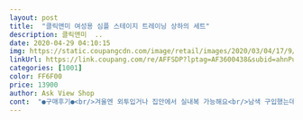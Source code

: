 ```yaml
---
layout: post 
title:  "클릭앤미 여성용 심플 스테이지 트레이닝 상하의 세트" 
description: 클릭앤미  ..
date: 2020-04-29 04:10:15 
img: https://static.coupangcdn.com/image/retail/images/2020/03/04/17/9/3ce0d9a4-c2f0-4c17-9bb7-a9ce60c067a8.jpg 
linkUrl: https://link.coupang.com/re/AFFSDP?lptag=AF3600438&subid=ahnPublicAsk&pageKey=1321500772&itemId=2342604010&vendorItemId=70339176309&traceid=V0-113-2ac8973881dada66 
categories: [1001] 
color: FF6F00 
price: 13900 
author: Ask View Shop 
cont:  "●구매후기●<br/>겨울엔 외투입거나 집안에서 실내복 가능해요<br/>남색 구입했는데 솔직히 이쁜 남색은 아님ㅋ<br/>두께감 얇아요<br/>딱 내가 찾던 소재ㅋㅋ 그리고 아주 저렴한 가격이라 바로 구입<br/>레이어드하니 핏이 이상함ㅠㅠ... <br/>... <br/>.<br/><br/>면 재질을 생각하고 주문한건데 면 아니에요<br/>바지는 잘 입을 것 같은데 티는 장롱에 넣어뒀어요<br/>배꼽티인줄 알았어요... <br/>... <br/><br/>배송은 적힌대로 4~5일 걸림.<br/><br/>봄 여름 초가을 까지 외출복 가능할거같고<br/>상체티 길이가 이렇게나 짧을줄이야... <br/>.<br/>.<br/><br/>세트로 입으려고 구입했다가 바지만 득템했네용^.<br/>^<br/>안에 레이어드 해서 입으려했으나<br/>이리저리 막 뒹굴어도 피지않는 소재를 찾고있었음<br/>잘 달라붙지두 않구요!<br/>재질이 동물털이나 먼지 안붙는 재질이에요<br/>저는 오히려 이 재질이 더 좋기는하네요<br/>저희집에 냥이2 강쥐2 키우는데<br/>지금 계절에 흰티 레이어드해서 입기 딱좋아요~  키 163에 상의66 하의55입는데 딱 맞는거같아요 상의가 넉넉하진 않지만 전 상체비만이니까요.<br/>.<br/>ㅜㅜ 발목까지 찍느라 위에서 찍어서 다리가 좀 짧아보이지만 실제론 다리 깁니다ㅜㅜ 상체 짧고 다리길고 부실한 스타일.<br/>.<br/> 안에 레이어드해서 티입으니까 핏이 좀 덜예쁘긴해요.<br/>.<br/>그냥 입기엔 너무 안예쁘고.<br/>.<br/> 감안해서 사시길~~<br/>집에서 편하게 입을 옷을 찾던중이라 기모가 없고<br/>털이 붙어도 쉽게 띄어지네요<br/>티 너무짧아 증말... <br/>.<br/>.<br/><br/>티가 그렇게 품이 크지도않아서<br/>하지만 가격대비 집에서 편하게 입기엔 완전 만족이라 검은색으로 하나 더 주문함ㅋ<br/>합성소재중 안피는 재질의 옷이라 생각하면 됨<br/>" 
---
```

